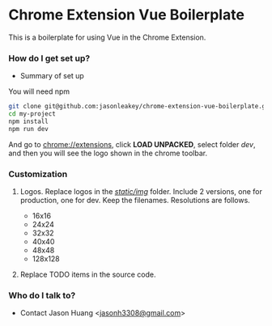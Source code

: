 # Chrome Extension Vue Boilerplate #

This is a boilerplate for using Vue in the Chrome Extension. 

### How do I get set up? ###

* Summary of set up

You will need npm
```bash
git clone git@github.com:jasonleakey/chrome-extension-vue-boilerplate.git my-project
cd my-project
npm install
npm run dev

```
And go to [chrome://extensions](chrome://extensions), click **LOAD UNPACKED**, select folder *dev*, and then you will see the logo shown in the chrome toolbar.

### Customization

1. Logos. Replace logos in the [*static/img*](static/img) folder. Include 2 versions, one for production, one for dev. Keep the filenames. Resolutions are follows.
    * 16x16
    * 24x24
    * 32x32
    * 40x40
    * 48x48
    * 128x128
    
2. Replace TODO items in the source code.

### Who do I talk to? ###

* Contact Jason Huang <[jasonh3308@gmail.com](mailto:jasonh3308@gmail.com)>